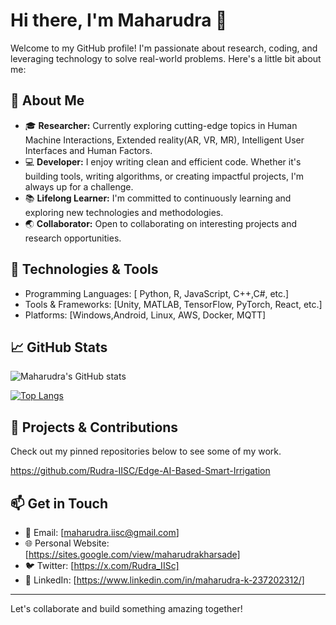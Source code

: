 # Hi there, I'm Maharudra 👋

Welcome to my GitHub profile! I'm passionate about research, coding, and leveraging technology to solve real-world problems. Here's a little bit about me:

## 🌱 About Me

- 🎓 **Researcher:** Currently exploring cutting-edge topics in Human Machine Interactions, Extended reality(AR, VR, MR), Intelligent User Interfaces and Human Factors.
- 💻 **Developer:** I enjoy writing clean and efficient code. Whether it's building tools, writing algorithms, or creating impactful projects, I'm always up for a challenge.
- 📚 **Lifelong Learner:** I'm committed to continuously learning and exploring new technologies and methodologies.
- 🌏 **Collaborator:** Open to collaborating on interesting projects and research opportunities.

## 🔧 Technologies & Tools

- Programming Languages: [ Python, R, JavaScript, C++,C#, etc.]
- Tools & Frameworks: [Unity, MATLAB, TensorFlow, PyTorch, React, etc.]
- Platforms: [Windows,Android, Linux, AWS, Docker, MQTT]

## 📈 GitHub Stats

![Maharudra's GitHub stats](https://github-readme-stats.vercel.app/api?username=Rudra-IISC&show_icons=true&theme=radical)

[![Top Langs](https://github-readme-stats.vercel.app/api/top-langs/?username=Rudra-IISC&layout=compact&theme=radical)](https://github.com/anuraghazra/github-readme-stats)

## 🚀 Projects & Contributions

Check out my pinned repositories below to see some of my work.

https://github.com/Rudra-IISC/Edge-AI-Based-Smart-Irrigation



## 📫 Get in Touch

- 💌 Email: [maharudra.iisc@gmail.com]
- 🌐 Personal Website: [https://sites.google.com/view/maharudrakharsade]
- 🐦 Twitter: [https://x.com/Rudra_IISc]
- 💼 LinkedIn: [https://www.linkedin.com/in/maharudra-k-237202312/]

---

Let's collaborate and build something amazing together!
